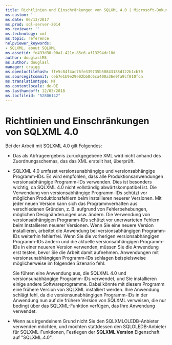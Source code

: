 ```yaml
---
title: Richtlinien und Einschränkungen von SQLXML 4.0 | Microsoft-Dokumentation
ms.custom: ''
ms.date: 06/13/2017
ms.prod: sql-server-2014
ms.reviewer: ''
ms.technology: xml
ms.topic: reference
helpviewer_keywords:
- SQLXML, about SQLXML
ms.assetid: fe433d30-90a1-421e-85c6-af13294dc18d
author: douglaslMS
ms.author: douglasl
manager: craigg
ms.openlocfilehash: ffe5c84f4ac76fe339735b50843185d122b1cb70
ms.sourcegitcommit: ceb7e1b9e29e02bb0c6ca400a36e0fa9cf010fca
ms.translationtype: MT
ms.contentlocale: de-DE
ms.lasthandoff: 12/03/2018
ms.locfileid: "52806142"
---
```

# <a name="guidelines-and-limitations-of-sqlxml-40"></a>Richtlinien und Einschränkungen von SQLXML 4.0
  Bei der Arbeit mit SQLXML 4.0 gilt Folgendes:  
  
-   Das als Abfrageergebnis zurückgegebene XML wird nicht anhand des Zuordnungsschemas, das das XML erstellt hat, überprüft.  
  
-   SQLXML 4.0 umfasst versionsunabhängige und versionsabhängige Programm-IDs. Es wird empfohlen, dass alle Produktionsanwendungen versionsabhängige Programm-IDs verwenden. Dies ist besonders wichtig, da SQLXML 4.0 nicht vollständig abwärtskompatibel ist. Die Verwendung von versionsabhängige Programm-IDs schützt vor möglichen Produktionsfehlern beim Installieren neuerer Versionen. Mit jeder neuen Version kann sich das Programmverhalten aus verschiedenen Gründen, z. B. aufgrund von Fehlerbehebungen, möglichen Designänderungen usw. ändern. Die Verwendung von versionsabhängigen Programm-IDs schützt vor unerwarteten Fehlern beim Installieren neuerer Versionen. Wenn Sie eine neuere Version installieren, arbeitet die Anwendung bei versionsabhängigen Programm-IDs weiterhin fehlerfrei. Wenn Sie die vorherigen versionsabhängigen Programm-IDs ändern und die aktuelle versionsabhängigen Programm-IDs in einer neueren Version verwenden, müssen Sie die Anwendung erst testen, bevor Sie die Arbeit damit aufnehmen. Anwendungen mit versionsunabhängigen Programm-IDs schlagen beispielsweise möglicherweise im folgenden Szenario fehl:  
  
     Sie führen eine Anwendung aus, die SQLXML 4.0 und versionsunabhängige Programm-IDs verwendet, und Sie installieren einige andere Softwareprogramme. Dabei könnte mit diesem Programm eine frühere Version von SQLXML installiert werden. Ihre Anwendung schlägt fehl, da die versionsunabhängigen Programm-IDs in der Anwendung nun auf die frühere Version von SQLXML verweisen, die nur bedingt über das SQLXML-Funktion verfügen, das Ihre Anwendung verwendet.  
  
-   Wenn aus irgendeinem Grund nicht Sie den SQLXMLOLEDB-Anbieter verwenden möchten, und möchten stattdessen den SQLOLEDB-Anbieter für SQLXML-Funktionen, Festlegen der **SQLXML Version** Eigenschaft auf "SQLXML.4.0".  
  
  
